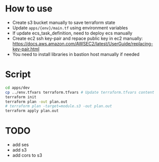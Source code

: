 # How to use
- Create s3 bucket manually to save terraform state
- Update `apps/{env}/main.tf` using environment variables
- If update ecs_task_definition, need to deploy ecs manually
- Create ec2 ssh key-pair and repace public key in ec2 manually: https://docs.aws.amazon.com/AWSEC2/latest/UserGuide/replacing-key-pair.html
- You need to install libraries in bastion host manually if needed

# Script
```bash
cd apps/dev
cp ../env.tfvars terraform.tfvars # Update terraform.tfvars content
terraform init
terraform plan -out plan.out
# terraform plan -target=module.s3 -out plan.out
terraform apply plan.out
```

# TODO
- add ses
- add s3
- add cors to s3